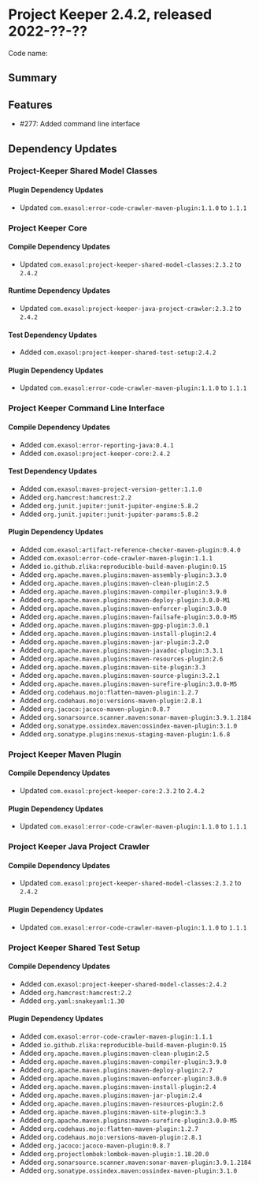 # Project Keeper 2.4.2, released 2022-??-??

Code name:

## Summary

## Features

* #277: Added command line interface

## Dependency Updates

### Project-Keeper Shared Model Classes

#### Plugin Dependency Updates

* Updated `com.exasol:error-code-crawler-maven-plugin:1.1.0` to `1.1.1`

### Project Keeper Core

#### Compile Dependency Updates

* Updated `com.exasol:project-keeper-shared-model-classes:2.3.2` to `2.4.2`

#### Runtime Dependency Updates

* Updated `com.exasol:project-keeper-java-project-crawler:2.3.2` to `2.4.2`

#### Test Dependency Updates

* Added `com.exasol:project-keeper-shared-test-setup:2.4.2`

#### Plugin Dependency Updates

* Updated `com.exasol:error-code-crawler-maven-plugin:1.1.0` to `1.1.1`

### Project Keeper Command Line Interface

#### Compile Dependency Updates

* Added `com.exasol:error-reporting-java:0.4.1`
* Added `com.exasol:project-keeper-core:2.4.2`

#### Test Dependency Updates

* Added `com.exasol:maven-project-version-getter:1.1.0`
* Added `org.hamcrest:hamcrest:2.2`
* Added `org.junit.jupiter:junit-jupiter-engine:5.8.2`
* Added `org.junit.jupiter:junit-jupiter-params:5.8.2`

#### Plugin Dependency Updates

* Added `com.exasol:artifact-reference-checker-maven-plugin:0.4.0`
* Added `com.exasol:error-code-crawler-maven-plugin:1.1.1`
* Added `io.github.zlika:reproducible-build-maven-plugin:0.15`
* Added `org.apache.maven.plugins:maven-assembly-plugin:3.3.0`
* Added `org.apache.maven.plugins:maven-clean-plugin:2.5`
* Added `org.apache.maven.plugins:maven-compiler-plugin:3.9.0`
* Added `org.apache.maven.plugins:maven-deploy-plugin:3.0.0-M1`
* Added `org.apache.maven.plugins:maven-enforcer-plugin:3.0.0`
* Added `org.apache.maven.plugins:maven-failsafe-plugin:3.0.0-M5`
* Added `org.apache.maven.plugins:maven-gpg-plugin:3.0.1`
* Added `org.apache.maven.plugins:maven-install-plugin:2.4`
* Added `org.apache.maven.plugins:maven-jar-plugin:3.2.0`
* Added `org.apache.maven.plugins:maven-javadoc-plugin:3.3.1`
* Added `org.apache.maven.plugins:maven-resources-plugin:2.6`
* Added `org.apache.maven.plugins:maven-site-plugin:3.3`
* Added `org.apache.maven.plugins:maven-source-plugin:3.2.1`
* Added `org.apache.maven.plugins:maven-surefire-plugin:3.0.0-M5`
* Added `org.codehaus.mojo:flatten-maven-plugin:1.2.7`
* Added `org.codehaus.mojo:versions-maven-plugin:2.8.1`
* Added `org.jacoco:jacoco-maven-plugin:0.8.7`
* Added `org.sonarsource.scanner.maven:sonar-maven-plugin:3.9.1.2184`
* Added `org.sonatype.ossindex.maven:ossindex-maven-plugin:3.1.0`
* Added `org.sonatype.plugins:nexus-staging-maven-plugin:1.6.8`

### Project Keeper Maven Plugin

#### Compile Dependency Updates

* Updated `com.exasol:project-keeper-core:2.3.2` to `2.4.2`

#### Plugin Dependency Updates

* Updated `com.exasol:error-code-crawler-maven-plugin:1.1.0` to `1.1.1`

### Project Keeper Java Project Crawler

#### Compile Dependency Updates

* Updated `com.exasol:project-keeper-shared-model-classes:2.3.2` to `2.4.2`

#### Plugin Dependency Updates

* Updated `com.exasol:error-code-crawler-maven-plugin:1.1.0` to `1.1.1`

### Project Keeper Shared Test Setup

#### Compile Dependency Updates

* Added `com.exasol:project-keeper-shared-model-classes:2.4.2`
* Added `org.hamcrest:hamcrest:2.2`
* Added `org.yaml:snakeyaml:1.30`

#### Plugin Dependency Updates

* Added `com.exasol:error-code-crawler-maven-plugin:1.1.1`
* Added `io.github.zlika:reproducible-build-maven-plugin:0.15`
* Added `org.apache.maven.plugins:maven-clean-plugin:2.5`
* Added `org.apache.maven.plugins:maven-compiler-plugin:3.9.0`
* Added `org.apache.maven.plugins:maven-deploy-plugin:2.7`
* Added `org.apache.maven.plugins:maven-enforcer-plugin:3.0.0`
* Added `org.apache.maven.plugins:maven-install-plugin:2.4`
* Added `org.apache.maven.plugins:maven-jar-plugin:2.4`
* Added `org.apache.maven.plugins:maven-resources-plugin:2.6`
* Added `org.apache.maven.plugins:maven-site-plugin:3.3`
* Added `org.apache.maven.plugins:maven-surefire-plugin:3.0.0-M5`
* Added `org.codehaus.mojo:flatten-maven-plugin:1.2.7`
* Added `org.codehaus.mojo:versions-maven-plugin:2.8.1`
* Added `org.jacoco:jacoco-maven-plugin:0.8.7`
* Added `org.projectlombok:lombok-maven-plugin:1.18.20.0`
* Added `org.sonarsource.scanner.maven:sonar-maven-plugin:3.9.1.2184`
* Added `org.sonatype.ossindex.maven:ossindex-maven-plugin:3.1.0`
